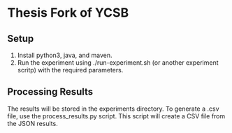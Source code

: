 # Thesis Fork of YCSB

## Setup
1. Install python3, java, and maven.
2. Run the experiment using ./run-experiment.sh (or another experiment scritp) with the required parameters.

## Processing Results
The results will be stored in the experiments directory. To generate a .csv file, use the process_results.py script. This script will create a CSV file from the JSON results.